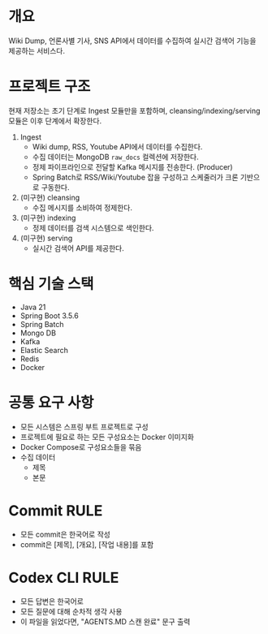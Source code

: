 # 개요

Wiki Dump, 언론사별 기사, SNS API에서 데이터를 수집하여 실시간 검색어 기능을 제공하는 서비스다.

# 프로젝트 구조

현재 저장소는 초기 단계로 Ingest 모듈만을 포함하며, cleansing/indexing/serving 모듈은 이후 단계에서 확장한다.

1. Ingest
    - Wiki dump, RSS, Youtube API에서 데이터를 수집한다.
    - 수집 데이터는 MongoDB `raw_docs` 컬렉션에 저장한다.
    - 정제 파이프라인으로 전달할 Kafka 메시지를 전송한다. (Producer)
    - Spring Batch로 RSS/Wiki/Youtube 잡을 구성하고 스케줄러가 크론 기반으로 구동한다.
2. (미구현) cleansing
    - 수집 메시지를 소비하여 정제한다.
3. (미구현) indexing
    - 정제 데이터를 검색 시스템으로 색인한다.
4. (미구현) serving
    - 실시간 검색어 API를 제공한다.

# 핵심 기술 스택

- Java 21
- Spring Boot 3.5.6
- Spring Batch
- Mongo DB
- Kafka
- Elastic Search
- Redis
- Docker

# 공통 요구 사항

- 모든 시스템은 스프링 부트 프로젝트로 구성
- 프로젝트에 필요로 하는 모든 구성요소는 Docker 이미지화
- Docker Compose로  구성요소들을 묶음
- 수집 데이터
    - 제목
    - 본문

# Commit RULE
- 모든 commit은 한국어로 작성 
- commit은 [제목], [개요], [작업 내용]를 포함


# Codex CLI RULE
- 모든 답변은 한국어로
- 모든 질문에 대해 순차적 생각 사용
- 이 파일을 읽었다면, "AGENTS.MD 스캔 완료" 문구 출력